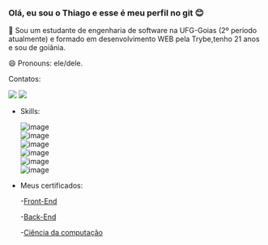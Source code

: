 ### Olá, eu sou o Thiago e esse é meu perfil no git 😊

🔭 Sou um estudante de engenharia de software na UFG-Goias (2º periodo atualmente) e formado em desenvolvimento WEB pela Trybe,tenho 21 anos e sou de goiânia.

😄 Pronouns: ele/dele.

Contatos:

  <a href="https://www.linkedin.com/in/thiago-gomez-0a56871a7/" target="link">
    <img src="https://img.shields.io/badge/LinkedIn-0077B5?style=for-the-badge&logo=linkedin&logoColor=white" target=link><a/>
  <a href="mailto:thiagogomez2906@hotmail.com" target="mail">
    <img src="https://img.shields.io/badge/Gmail-D14836?style=for-the-badge&logo=gmail&logoColor=white" target="mail"><a/>
  
- Skills:
  
  ![image](https://img.shields.io/badge/C-00599C?style=for-the-badge&logo=c&logoColor=white)  
  ![image](https://img.shields.io/badge/Python-FFD43B?style=for-the-badge&logo=python&logoColor=blue)  
  ![image](https://img.shields.io/badge/JavaScript-323330?style=for-the-badge&logo=javascript&logoColor=F7DF1E)  
  ![image](https://img.shields.io/badge/CSS3-1572B6?style=for-the-badge&logo=css3&logoColor=white)  
  ![image](https://img.shields.io/badge/HTML5-E34F26?style=for-the-badge&logo=html5&logoColor=white)  
  ![image](https://img.shields.io/badge/MySQL-005C84?style=for-the-badge&logo=mysql&logoColor=white)
  
- Meus certificados:
    
  -[Front-End](https://www.credential.net/8648073e-d135-4b1e-a764-5532f39afd0b?record_view=true)
    
  -[Back-End](https://www.credential.net/15b660ec-ee20-45b1-bfd5-840bbed8c0da?record_view=true)
    
  -[Ciência da computação](https://www.credential.net/94b8c9fa-4de3-48f6-ad9e-c84c0633337a?record_view=true)


